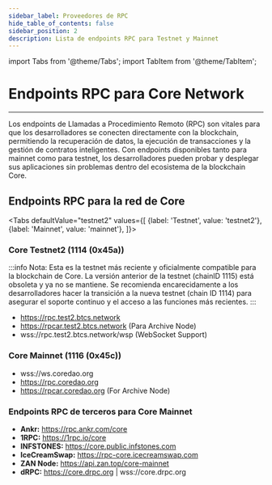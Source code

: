 ```yaml
---
sidebar_label: Proveedores de RPC
hide_table_of_contents: false
sidebar_position: 2
description: Lista de endpoints RPC para Testnet y Mainnet
---
```


import Tabs from '@theme/Tabs';
import TabItem from '@theme/TabItem';

# Endpoints RPC para Core Network

---

Los endpoints de Llamadas a Procedimiento Remoto (RPC) son vitales para que los desarrolladores se conecten directamente con la blockchain, permitiendo la recuperación de datos, la ejecución de transacciones y la gestión de contratos inteligentes. Con endpoints disponibles tanto para mainnet como para testnet, los desarrolladores pueden probar y desplegar sus aplicaciones sin problemas dentro del ecosistema de la blockchain Core.

## Endpoints RPC para la red de Core

<Tabs defaultValue="testnet2" values={[
{label: 'Testnet', value: 'testnet2'},
{label: 'Mainnet', value: 'mainnet'},
]}> 
<TabItem value="testnet2">

### Core Testnet2 (1114 (0x45a))

:::info
Nota: Esta es la testnet más reciente y oficialmente compatible para la blockchain de Core. La versión anterior de la testnet (chainID 1115) está obsoleta y ya no se mantiene. Se recomienda encarecidamente a los desarrolladores hacer la transición a la nueva testnet (chain ID 1114) para asegurar el soporte continuo y el acceso a las funciones más recientes.
:::

- https://rpc.test2.btcs.network
- https://rpcar.test2.btcs.network (Para Archive Node)
- wss://rpc.test2.btcs.network/wsp (WebSocket Support)

</TabItem>

<TabItem value="mainnet">

### Core Mainnet (1116 (0x45c))

- wss://ws.coredao.org
- https://rpc.coredao.org
- https://rpcar.coredao.org (For Archive Node)

</TabItem>
</Tabs>

### Endpoints RPC de terceros para Core Mainnet

- **Ankr:** https://rpc.ankr.com/core
- **1RPC:** https://1rpc.io/core
- **INFSTONES:** https://core.public.infstones.com
- **IceCreamSwap:** https://rpc-core.icecreamswap.com
- **ZAN Node:** https://api.zan.top/core-mainnet
- **dRPC:** https://core.drpc.org | wss://core.drpc.org

